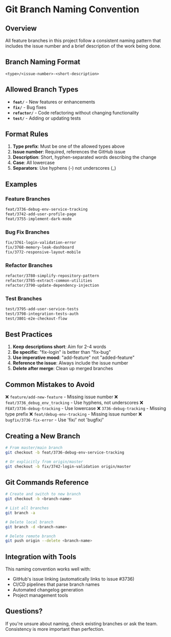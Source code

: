 # Git Branch Naming Convention

## Overview

All feature branches in this project follow a consistent naming pattern that includes the issue number and a brief description of the work being done.

## Branch Naming Format

```
<type>/<issue-number>-<short-description>
```

## Allowed Branch Types

- **`feat/`** - New features or enhancements
- **`fix/`** - Bug fixes
- **`refactor/`** - Code refactoring without changing functionality
- **`test/`** - Adding or updating tests

## Format Rules

1. **Type prefix**: Must be one of the allowed types above
2. **Issue number**: Required, references the GitHub issue
3. **Description**: Short, hyphen-separated words describing the change
4. **Case**: All lowercase
5. **Separators**: Use hyphens (-) not underscores (_)

## Examples

### Feature Branches
```bash
feat/3736-debug-env-service-tracking
feat/3742-add-user-profile-page
feat/3755-implement-dark-mode
```

### Bug Fix Branches
```bash
fix/3761-login-validation-error
fix/3768-memory-leak-dashboard
fix/3772-responsive-layout-mobile
```

### Refactor Branches
```bash
refactor/3780-simplify-repository-pattern
refactor/3785-extract-common-utilities
refactor/3790-update-dependency-injection
```

### Test Branches
```bash
test/3795-add-user-service-tests
test/3798-integration-tests-auth
test/3801-e2e-checkout-flow
```

## Best Practices

1. **Keep descriptions short**: Aim for 2-4 words
2. **Be specific**: "fix-login" is better than "fix-bug"
3. **Use imperative mood**: "add-feature" not "added-feature"
4. **Reference the issue**: Always include the issue number
5. **Delete after merge**: Clean up merged branches

## Common Mistakes to Avoid

❌ `feature/add-new-feature` - Missing issue number
❌ `feat/3736_debug_env_tracking` - Use hyphens, not underscores
❌ `FEAT/3736-debug-tracking` - Use lowercase
❌ `3736-debug-tracking` - Missing type prefix
❌ `feat/debug-env-tracking` - Missing issue number
❌ `bugfix/3736-fix-error` - Use 'fix/' not 'bugfix/'

## Creating a New Branch

```bash
# From master/main branch
git checkout -b feat/3736-debug-env-service-tracking

# Or explicitly from origin/master
git checkout -b fix/3742-login-validation origin/master
```

## Git Commands Reference

```bash
# Create and switch to new branch
git checkout -b <branch-name>

# List all branches
git branch -a

# Delete local branch
git branch -d <branch-name>

# Delete remote branch
git push origin --delete <branch-name>
```

## Integration with Tools

This naming convention works well with:
- GitHub's issue linking (automatically links to issue #3736)
- CI/CD pipelines that parse branch names
- Automated changelog generation
- Project management tools

## Questions?

If you're unsure about naming, check existing branches or ask the team. Consistency is more important than perfection.